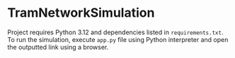 # TramNetworkSimulation

Project requires Python 3.12 and dependencies listed in `requirements.txt`. To run the simulation, execute `app.py` file using Python interpreter and open the outputted link using a browser.
